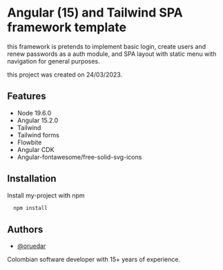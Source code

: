 
# Angular (15) and Tailwind SPA framework template

this framework is pretends to implement basic login, create users and renew passwords as a auth module, and SPA layout with static menu with navigation for general purposes.

this project was created on 24/03/2023. 


## Features

- Node 19.6.0
- Angular 15.2.0
- Tailwind 
- Tailwind forms 
- Flowbite
- Angular CDK
- Angular-fontawesome/free-solid-svg-icons
## Installation

Install my-project with npm

```bash
  npm install 
```
    
## Authors

- [@oruedar](https://github.com/1400co)

Colombian software developer with 15+ years of experience.
